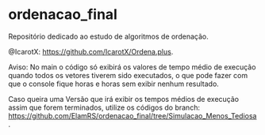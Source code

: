 # ordenacao_final

Repositório dedicado ao estudo de algoritmos de ordenação.

@IcarotX: https://github.com/IcarotX/Ordena.plus.

Aviso: No main o código só exibirá os valores de tempo médio de execução quando todos os vetores tiverem sido executados, o que pode fazer com que o console fique horas e horas sem exibir nenhum resultado.

Caso queira uma Versão que irá exibir os tempos médios de execução assim que forem terminados, utilize os códigos do branch: https://github.com/ElamRS/ordenacao_final/tree/Simulacao_Menos_Tediosa.
